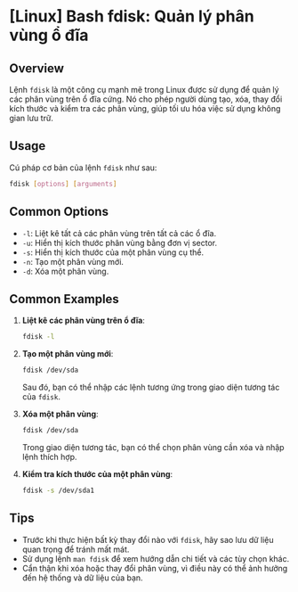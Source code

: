 # [Linux] Bash fdisk: Quản lý phân vùng ổ đĩa

## Overview
Lệnh `fdisk` là một công cụ mạnh mẽ trong Linux được sử dụng để quản lý các phân vùng trên ổ đĩa cứng. Nó cho phép người dùng tạo, xóa, thay đổi kích thước và kiểm tra các phân vùng, giúp tối ưu hóa việc sử dụng không gian lưu trữ.

## Usage
Cú pháp cơ bản của lệnh `fdisk` như sau:
```bash
fdisk [options] [arguments]
```

## Common Options
- `-l`: Liệt kê tất cả các phân vùng trên tất cả các ổ đĩa.
- `-u`: Hiển thị kích thước phân vùng bằng đơn vị sector.
- `-s`: Hiển thị kích thước của một phân vùng cụ thể.
- `-n`: Tạo một phân vùng mới.
- `-d`: Xóa một phân vùng.

## Common Examples
1. **Liệt kê các phân vùng trên ổ đĩa**:
   ```bash
   fdisk -l
   ```

2. **Tạo một phân vùng mới**:
   ```bash
   fdisk /dev/sda
   ```
   Sau đó, bạn có thể nhập các lệnh tương ứng trong giao diện tương tác của `fdisk`.

3. **Xóa một phân vùng**:
   ```bash
   fdisk /dev/sda
   ```
   Trong giao diện tương tác, bạn có thể chọn phân vùng cần xóa và nhập lệnh thích hợp.

4. **Kiểm tra kích thước của một phân vùng**:
   ```bash
   fdisk -s /dev/sda1
   ```

## Tips
- Trước khi thực hiện bất kỳ thay đổi nào với `fdisk`, hãy sao lưu dữ liệu quan trọng để tránh mất mát.
- Sử dụng lệnh `man fdisk` để xem hướng dẫn chi tiết và các tùy chọn khác.
- Cẩn thận khi xóa hoặc thay đổi phân vùng, vì điều này có thể ảnh hưởng đến hệ thống và dữ liệu của bạn.